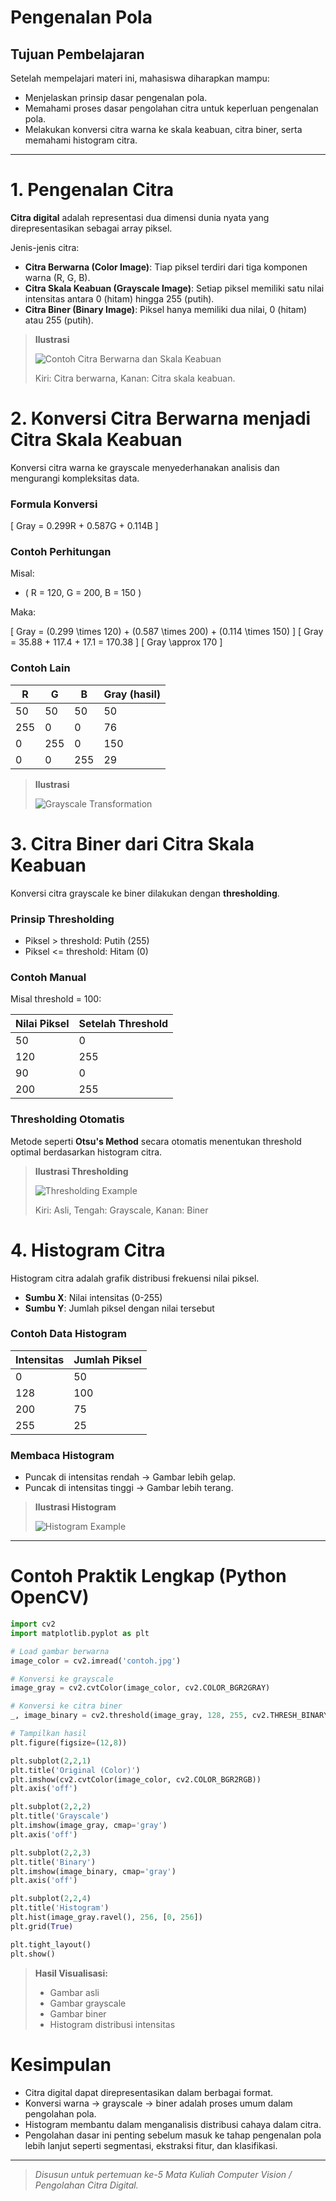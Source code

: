 # Pengenalan Pola

## Tujuan Pembelajaran

Setelah mempelajari materi ini, mahasiswa diharapkan mampu:

- Menjelaskan prinsip dasar pengenalan pola.
- Memahami proses dasar pengolahan citra untuk keperluan pengenalan pola.
- Melakukan konversi citra warna ke skala keabuan, citra biner, serta memahami histogram citra.

---

# 1. Pengenalan Citra

**Citra digital** adalah representasi dua dimensi dunia nyata yang direpresentasikan sebagai array piksel.

Jenis-jenis citra:

- **Citra Berwarna (Color Image)**: Tiap piksel terdiri dari tiga komponen warna (R, G, B).
- **Citra Skala Keabuan (Grayscale Image)**: Setiap piksel memiliki satu nilai intensitas antara 0 (hitam) hingga 255 (putih).
- **Citra Biner (Binary Image)**: Piksel hanya memiliki dua nilai, 0 (hitam) atau 255 (putih).

> **Ilustrasi**
>
> ![Contoh Citra Berwarna dan Skala Keabuan](https://upload.wikimedia.org/wikipedia/commons/2/24/Lenna.png)
> 
> Kiri: Citra berwarna, Kanan: Citra skala keabuan.


# 2. Konversi Citra Berwarna menjadi Citra Skala Keabuan

Konversi citra warna ke grayscale menyederhanakan analisis dan mengurangi kompleksitas data.

### Formula Konversi

\[ Gray = 0.299R + 0.587G + 0.114B \]

### Contoh Perhitungan

Misal:
- \( R = 120, G = 200, B = 150 \)

Maka:

\[ Gray = (0.299 \times 120) + (0.587 \times 200) + (0.114 \times 150) \]
\[ Gray = 35.88 + 117.4 + 17.1 = 170.38 \]
\[ Gray \approx 170 \]

### Contoh Lain

| R  | G  | B  | Gray (hasil) |
|----|----|----|--------------|
| 50 | 50 | 50 | 50           |
| 255| 0  | 0  | 76           |
| 0  | 255| 0  | 150          |
| 0  | 0  | 255| 29           |

> **Ilustrasi**
>
> ![Grayscale Transformation](https://upload.wikimedia.org/wikipedia/commons/8/86/Color_to_Gray.png)


# 3. Citra Biner dari Citra Skala Keabuan

Konversi citra grayscale ke biner dilakukan dengan **thresholding**.

### Prinsip Thresholding

- Piksel > threshold: Putih (255)
- Piksel \<= threshold: Hitam (0)

### Contoh Manual

Misal threshold = 100:

| Nilai Piksel | Setelah Threshold |
|--------------|-------------------|
| 50           | 0                 |
| 120          | 255               |
| 90           | 0                 |
| 200          | 255               |

### Thresholding Otomatis

Metode seperti **Otsu's Method** secara otomatis menentukan threshold optimal berdasarkan histogram citra.

> **Ilustrasi Thresholding**
>
> ![Thresholding Example](https://upload.wikimedia.org/wikipedia/commons/thumb/d/d3/Otsu_example.png/400px-Otsu_example.png)
>
> Kiri: Asli, Tengah: Grayscale, Kanan: Biner


# 4. Histogram Citra

Histogram citra adalah grafik distribusi frekuensi nilai piksel.

- **Sumbu X**: Nilai intensitas (0-255)
- **Sumbu Y**: Jumlah piksel dengan nilai tersebut

### Contoh Data Histogram

| Intensitas | Jumlah Piksel |
|------------|---------------|
| 0          | 50            |
| 128        | 100           |
| 200        | 75            |
| 255        | 25            |

### Membaca Histogram
- Puncak di intensitas rendah → Gambar lebih gelap.
- Puncak di intensitas tinggi → Gambar lebih terang.

> **Ilustrasi Histogram**
>
> ![Histogram Example](https://upload.wikimedia.org/wikipedia/commons/7/7c/Image_Histogram.png)


---

# Contoh Praktik Lengkap (Python OpenCV)

```python
import cv2
import matplotlib.pyplot as plt

# Load gambar berwarna
image_color = cv2.imread('contoh.jpg')

# Konversi ke grayscale
image_gray = cv2.cvtColor(image_color, cv2.COLOR_BGR2GRAY)

# Konversi ke citra biner
_, image_binary = cv2.threshold(image_gray, 128, 255, cv2.THRESH_BINARY)

# Tampilkan hasil
plt.figure(figsize=(12,8))

plt.subplot(2,2,1)
plt.title('Original (Color)')
plt.imshow(cv2.cvtColor(image_color, cv2.COLOR_BGR2RGB))
plt.axis('off')

plt.subplot(2,2,2)
plt.title('Grayscale')
plt.imshow(image_gray, cmap='gray')
plt.axis('off')

plt.subplot(2,2,3)
plt.title('Binary')
plt.imshow(image_binary, cmap='gray')
plt.axis('off')

plt.subplot(2,2,4)
plt.title('Histogram')
plt.hist(image_gray.ravel(), 256, [0, 256])
plt.grid(True)

plt.tight_layout()
plt.show()
```

> **Hasil Visualisasi:**
>
> - Gambar asli
> - Gambar grayscale
> - Gambar biner
> - Histogram distribusi intensitas


# Kesimpulan

- Citra digital dapat direpresentasikan dalam berbagai format.
- Konversi warna → grayscale → biner adalah proses umum dalam pengolahan pola.
- Histogram membantu dalam menganalisis distribusi cahaya dalam citra.
- Pengolahan dasar ini penting sebelum masuk ke tahap pengenalan pola lebih lanjut seperti segmentasi, ekstraksi fitur, dan klasifikasi.

---

> _Disusun untuk pertemuan ke-5 Mata Kuliah Computer Vision / Pengolahan Citra Digital._
